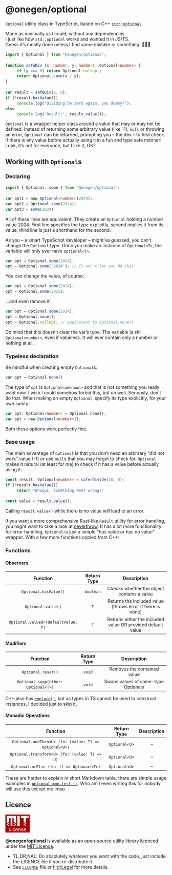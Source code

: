 # @onegen/optional

`Optional` utility class in TypeScript, based on C++
[`std::optional`](https://en.cppreference.com/w/cpp/utility/optional).

Made as minimally as I could, without any dependencies. \
I just like how `std::optional` works and wanted it in JS/TS. \
Guess it’s mostly done unless I find some mistake or something. 🤷🏼‍♂️

```ts
import { Optional } from "@onegen/optional";

function safeDiv (x: number, y: number): Optional<number> {
     if (y === 0) return Optional.nullopt;
     return Optional.some(x / y);
}

var result = safeDiv(2, 0);
if (!result.hasValue())
     console.log('Dividing be zero again, you dummy?');
else
     console.log('Result:', result.value());
```

`Optional` is a wrapper helper class around a value that may or may not
be defined. Instead of returning some arbitrary value (like -1),
`null` or throwing an error, `Optional` can be returned, prompting you
– the dev – to first check if there is any value before actually using it
in a fun and type safe manner! Look, it’s not for everyone, but I like it, OK?

## Working with `Optional`s

### Declaring

```typescript
import { Optional, some } from '@onegen/optional';

var opt1 = new Optional<number>(2024);
var opt2 = Optional.some(2024);
var opt3 = some(2024)
```

All of these lines are equivalent. They create an `Optional` holding a number
value 2024. First line specifies the type explicitly, second implies it from
its value, third line is just a shorthand for the second.

As you – a smart TypeScript developer – might’ve guessed, you can’t change the
`Optional` type. Once you make an instance of `Optional<T>`, the variable will
only ever have `Optional<T>`.

```typescript
var opt = Optional.some(2024);
opt = Optional.some('2024'); // TS won’t let you do this!
```

You can change the value, of course:

```typescript
var opt = Optional.some(2024);
opt = Optional.some(2025);
```

…and even remove it:

```typescript
var opt = Optional.some(2024);
opt = Optional.none();
opt = Optional.nullopt; // equivalent to Optional.none()
```

Do mind that this doesn’t clear the var’s type. The variable is still
`Optional<number>`, even if valueless. It will ever contain only a number
or nothing at all.

### Typeless declaration

Be mindful when creating empty `Optional`s:

```typescript
var opt = Optional.none()
```

The type of `opt` is `Optional<unknown>` and that is not something you really
want now. I wish I could somehow forbid this, but oh well. Seriously, don’t
do that. When making an empty `Optional`, specify its type explicitly, for your
own sanity:

```typescript
var opt: Optional<number> = Optional.none();
var opt = new Optional<number>();
```

Both these options work perfectly fine.

### Base usage

The main advantage of `Optional` is that you don’t need an arbitrary
"did not work" value (-1) or use `null`s that you may forgot to check for.
`Optional` makes it natural (at least for me) to check if it has a value
before actually using it:

```typescript
const result: Optional<number> = saferDivide(10, 0);
if (!result.hasValue())
     return "Whoops, something went wrong!"

const value = result.value();
```

Calling `result.value()` while there is no value will lead to an error.

If you want a more comprehensive Rust-like `Result` utility for error handling,
you might want to take a look at
[neverthrow](https://github.com/supermacro/neverthrow).
It has a lot more functionality for error handling, `Optional` is just a simple
"has value or has no value" wrapper. With a few more functions copied from
C++:

### Functions

#### Observers

| Function | Return Type | Description |
| :-----------------------------------: | :-------: | :------------------------------------------------------------------------------: |
| `Optional.hasValue()` | `boolean` | Checks whether the object contains a value |
| `Optional.value()` | `T` | Returns the included value (throws error if there is none) |
| `Optional.valueOr(defaultValue: T)` | `T` | Returns either the included value OR provided default value |

#### Modifiers

| Function | Return Type | Description |
| :-----------------------------------: | :-------: | :------------------------------------------------------------------------------: |
| `Optional.reset()` | `void` | Removes the contained value |
| `Optional.swap(other: Optional<T>)` | `void` | Swaps values of same-type Optionals |

C++ also has [`emplace()`](https://en.cppreference.com/w/cpp/utility/optional/emplace),
but as types in TS cannot be used to construct instances, I decided just to skip it.

#### Monadic Operations

| Function | Return Type | Description |
| :-----------------------------------: | :-------: | :------------------------------------------------------------------------------: |
| `Optional.andThen<U> (fn: (value: T) => Optional<U>)` | `Optional<U>` | – |
| `Optional.transform<U> (fn: (value: T) => U)` | `Optional<U>` | – |
| `Optional.orElse (fn: () => Optional<T>)` | `Optional<U>` | – |

These are harder to explain in short Markdown table, there are simple usage examples
in [`optional-mon.test.ts`](test/optional-mon.test.ts). Who am I even writing this for
nobody will use this except me lmao.

## Licence

<img
     alt="MIT-emblem"
     src=".github/mit.png"
     width="15%" />

**@onegen/optional** is available as an open-source utility library licenced
under the [MIT Licence](https://en.wikipedia.org/wiki/MIT_License).

- <span title="Too long; didn't read; not a lawyer">TL;DR;NAL</span>:
   Do absolutely whatever you want with the code, just include
   the LICENCE file if you re-distribute it.
- See [`LICENCE`](LICENCE) file or
   [tl;drLegal](https://www.tldrlegal.com/license/mit-license)
   for more details.
